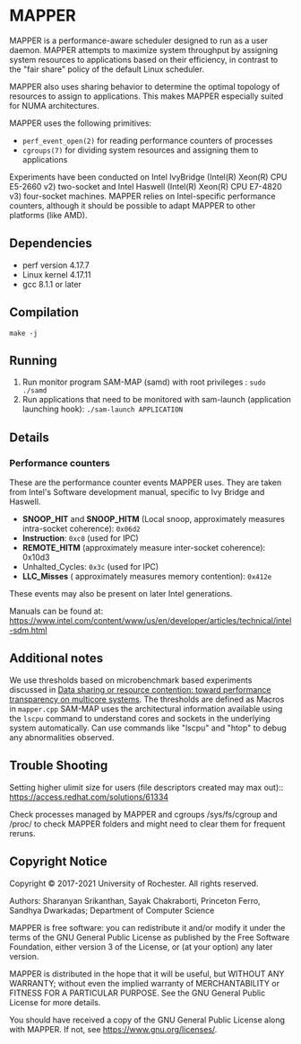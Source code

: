 # MAPPER
MAPPER is a performance-aware scheduler designed to run as a user daemon. MAPPER attempts to maximize system throughput by assigning system resources to applications based on their efficiency, in contrast to the "fair share" policy of the default Linux scheduler.

MAPPER also uses sharing behavior to determine the optimal topology of resources to assign to applications. This makes MAPPER especially suited for NUMA architectures.

MAPPER uses the following primitives:

- `perf_event_open(2)` for reading performance counters of processes
- `cgroups(7)` for dividing system resources and assigning them to applications

Experiments have been conducted on Intel IvyBridge (Intel(R) Xeon(R) CPU E5-2660 v2) two-socket and Intel Haswell (Intel(R) Xeon(R) CPU E7-4820 v3) four-socket machines. MAPPER relies on Intel-specific performance counters, although it should be possible to adapt MAPPER to other platforms (like AMD).

## Dependencies
- perf version 4.17.7
- Linux kernel 4.17.11
- gcc 8.1.1 or later

## Compilation
`make -j`

## Running
1) Run monitor program SAM-MAP (samd) with root privileges : `sudo ./samd`
2) Run applications that need to be monitored with sam-launch (application launching hook): `./sam-launch APPLICATION`

## Details

### Performance counters
These are the performance counter events MAPPER uses. They are taken from Intel's Software development manual, specific to Ivy Bridge and Haswell.

- **SNOOP_HIT** and **SNOOP_HITM** (Local snoop, approximately measures intra-socket coherence): `0x06d2`
- **Instruction**: `0xc0` (used for IPC)
- **REMOTE_HITM** (approximately measure inter-socket coherence): 0x10d3
- Unhalted_Cycles: `0x3c` (used for IPC)
- **LLC_Misses** ( approximately measures memory contention): `0x412e`

These events may also be present on later Intel generations.

Manuals can be found at: https://www.intel.com/content/www/us/en/developer/articles/technical/intel-sdm.html

Additional notes
----------------
We use thresholds based on microbenchmark based experiments discussed in [Data sharing or resource contention: toward performance transparency on multicore systems](https://dl.acm.org/citation.cfm?id=2813807). 
The thresholds are defined as Macros in `mapper.cpp` 
SAM-MAP uses the architectural information available using the `lscpu` command to understand cores and sockets in the underlying system automatically.
Can use commands like "lscpu" and "htop" to debug any abnormalities observed.


Trouble Shooting
----------------

Setting higher ulimit size for users (file descriptors created may max out)::
https://access.redhat.com/solutions/61334

Check processes managed by MAPPER and cgroups
/sys/fs/cgroup  and /proc/ to check MAPPER folders and might need to clear them for frequent reruns.

Copyright Notice
----------------

Copyright &copy; 2017-2021 University of Rochester. All rights reserved.

Authors: Sharanyan Srikanthan, Sayak Chakraborti, Princeton Ferro, Sandhya Dwarkadas; Department of Computer Science

MAPPER is free software: you can redistribute it and/or modify
it under the terms of the GNU General Public License as published by
the Free Software Foundation, either version 3 of the License, or
(at your option) any later version.

MAPPER is distributed in the hope that it will be useful,
but WITHOUT ANY WARRANTY; without even the implied warranty of
MERCHANTABILITY or FITNESS FOR A PARTICULAR PURPOSE.  See the
GNU General Public License for more details.

You should have received a copy of the GNU General Public License
along with MAPPER.  If not, see <https://www.gnu.org/licenses/>.
